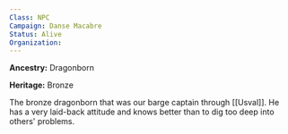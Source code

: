 ```yaml
---
Class: NPC
Campaign: Danse Macabre
Status: Alive
Organization:
---
```

**Ancestry:** Dragonborn

**Heritage:** Bronze

The bronze dragonborn that was our barge captain through [[Usval]].  He has a very laid-back attitude and knows better than to dig too deep into others' problems.